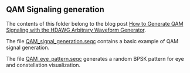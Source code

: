## QAM Signaling generation

The contents of this folder belong to the blog post [How to Generate QAM Signaling with the HDAWG Arbitrary Waveform Generator](https://blogs.zhinst.com/mehdia/how-to-generate-qam-signaling-with-the-hdawg-arbitrary-waveform-generator/).

The file [QAM_signal_generation.seqc](QAM_signal_generation.seqc) contains a basic example of QAM signal generation.

The file [QAM_eye_pattern.seqc](QAM_eye_pattern.seqc) generates a random BPSK pattern for eye and constellation visualization.
